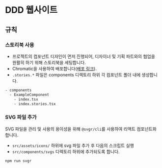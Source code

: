 # DDD 웹사이트

## 규칙

### 스토리북 사용

- 프로젝트의 컴포넌트 디자인이 먼저 진행되어, 디자이너 및 기획 파트와의 협업을 원활히 하기 위해 스토리북을 세팅합니다.
- Chromatic을 사용하여 배포합니다([배포 링크](https://www.chromatic.com/library?appId=66fb93d4f124a3b3c23717f6)).
- `.stories.*` 파일은 components 디렉토리 하위 각 컴포넌트 폴더 내에 생성합니다.

```bash
- components
  - ExampleComponent
    - index.tsx
    - index.stories.tsx
```

### SVG 파일 추가

SVG 파일을 관리 및 사용의 용이성을 위해 `@svgr/cli`를 사용하여 리액트 컴포넌트화합니다.

- `src/assets/icons/` 하위에 svg 파일 추가 후 다음의 스크립트 실행
- `src/components/svgs` 디렉토리 하위에 추가되도록 합니다.

```bash
npm run svgr
```
